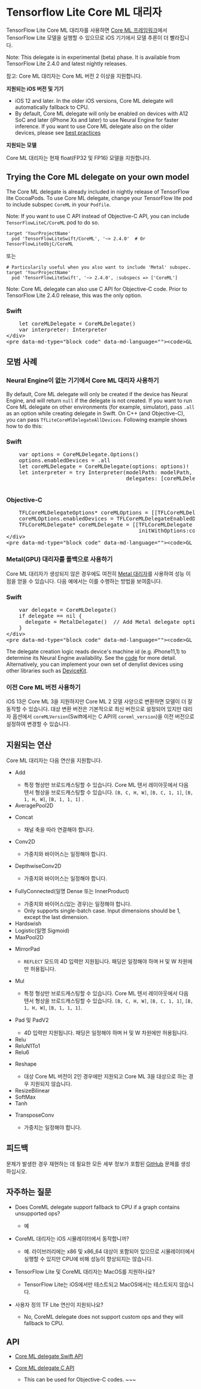 # Tensorflow Lite Core ML 대리자

TensorFlow Lite Core ML 대리자를 사용하면 [Core ML 프레임워크](https://developer.apple.com/documentation/coreml)에서 TensorFlow Lite 모델을 실행할 수 있으므로 iOS 기기에서 모델 추론이 더 빨라집니다.

Note: This delegate is in experimental (beta) phase. It is available from TensorFlow Lite 2.4.0 and latest nightly releases.

참고: Core ML 대리자는 Core ML 버전 2 이상을 지원합니다.

**지원되는 iOS 버전 및 기기**

- iOS 12 and later. In the older iOS versions, Core ML delegate will automatically fallback to CPU.
- By default, Core ML delegate will only be enabled on devices with A12 SoC and later (iPhone Xs and later) to use Neural Engine for faster inference. If you want to use Core ML delegate also on the older devices, please see [best practices](#best-practices)

**지원되는 모델**

Core ML 대리자는 현재 float(FP32 및 FP16) 모델을 지원합니다.

## Trying the Core ML delegate on your own model

The Core ML delegate is already included in nightly release of TensorFlow lite CocoaPods. To use Core ML delegate, change your TensorFlow lite pod to include subspec `CoreML` in your `Podfile`.

Note: If you want to use C API instead of Objective-C API, you can include `TensorFlowLiteC/CoreML` pod to do so.

```
target 'YourProjectName'
  pod 'TensorFlowLiteSwift/CoreML', '~> 2.4.0'  # Or TensorFlowLiteObjC/CoreML
```

또는

```
# Particularily useful when you also want to include 'Metal' subspec.
target 'YourProjectName'
  pod 'TensorFlowLiteSwift', '~> 2.4.0', :subspecs => ['CoreML']
```

Note: Core ML delegate can also use C API for Objective-C code. Prior to TensorFlow Lite 2.4.0 release, this was the only option.

<div>
  <devsite-selector>
    <section>
      <h3>Swift</h3>
      <p></p>
<pre class="prettyprint lang-swift">    let coreMLDelegate = CoreMLDelegate()
    var interpreter: Interpreter
&lt;/div&gt;
&lt;pre data-md-type="block_code" data-md-language=""&gt;&lt;code&gt;GL_CODE_5&lt;/code&gt;</pre>
<div data-md-type="block_html">
</div>
</section></devsite-selector>
</div>
<h2 data-md-type="header" data-md-header-level="2">모범 사례</h2>
<h3 data-md-type="header" data-md-header-level="3">Neural Engine이 없는 기기에서 Core ML 대리자 사용하기</h3>
<p data-md-type="paragraph">By default, Core ML delegate will only be created if the device has Neural Engine, and will return <code data-md-type="codespan">null</code> if the delegate is not created. If you want to run Core ML delegate on other environments (for example, simulator), pass <code data-md-type="codespan">.all</code> as an option while creating delegate in Swift. On C++ (and Objective-C), you can pass <code data-md-type="codespan">TfLiteCoreMlDelegateAllDevices</code>. Following example shows how to do this:</p>
<div data-md-type="block_html">
<div>
  <devsite-selector>
    <section>
      <h3> Swift</h3>
      <p></p>
<pre class="prettyprint lang-swift">    var options = CoreMLDelegate.Options()
    options.enabledDevices = .all
    let coreMLDelegate = CoreMLDelegate(options: options)!
    let interpreter = try Interpreter(modelPath: modelPath,
                                      delegates: [coreMLDelegate])
      </pre>
    </section>
    <section>
      <h3>Objective-C</h3>
      <p></p>
<pre class="prettyprint lang-objc">    TFLCoreMLDelegateOptions* coreMLOptions = [[TFLCoreMLDelegateOptions alloc] init];
    coreMLOptions.enabledDevices = TFLCoreMLDelegateEnabledDevicesAll;
    TFLCoreMLDelegate* coreMLDelegate = [[TFLCoreMLDelegate alloc]
                                          initWithOptions:coreMLOptions];
&lt;/div&gt;
&lt;pre data-md-type="block_code" data-md-language=""&gt;&lt;code&gt;GL_CODE_9&lt;/code&gt;</pre>
<div data-md-type="block_html">
</div>
</section></devsite-selector>
</div>
<h3 data-md-type="header" data-md-header-level="3">Metal(GPU) 대리자를 폴백으로 사용하기</h3>
<p data-md-type="paragraph">Core ML 대리자가 생성되지 않은 경우에도 여전히 <a href="https://www.tensorflow.org/lite/performance/gpu#ios" data-md-type="link">Metal 대리자</a>를 사용하여 성능 이점을 얻을 수 있습니다. 다음 예에서는 이를 수행하는 방법을 보여줍니다.</p>
<div data-md-type="block_html">
<div>
  <devsite-selector>
    <section>
      <h3>Swift</h3>
      <p></p>
<pre class="prettyprint lang-swift">    var delegate = CoreMLDelegate()
    if delegate == nil {
      delegate = MetalDelegate()  // Add Metal delegate options if necessary.
    }
&lt;/div&gt;
&lt;pre data-md-type="block_code" data-md-language=""&gt;&lt;code&gt;GL_CODE_10&lt;/code&gt;</pre>
<div data-md-type="block_html">
</div>
</section></devsite-selector>
</div>
<p data-md-type="paragraph">The delegate creation logic reads device's machine id (e.g. iPhone11,1) to determine its Neural Engine availability. See the <a href="https://github.com/tensorflow/tensorflow/blob/master/tensorflow/lite/delegates/coreml/coreml_delegate.mm" data-md-type="link">code</a> for more detail. Alternatively, you can implement your own set of denylist devices using other libraries such as <a href="https://github.com/devicekit/DeviceKit" data-md-type="link">DeviceKit</a>.</p>
<h3 data-md-type="header" data-md-header-level="3">이전 Core ML 버전 사용하기</h3>
<p data-md-type="paragraph">iOS 13은 Core ML 3을 지원하지만 Core ML 2 모델 사양으로 변환하면 모델이 더 잘 동작할 수 있습니다. 대상 변환 버전은 기본적으로 최신 버전으로 설정되어 있지만 대리자 옵션에서 <code data-md-type="codespan">coreMLVersion</code>(Swift에서는 C API의 <code data-md-type="codespan">coreml_version</code>)을 이전 버전으로 설정하여 변경할 수 있습니다.</p>
<h2 data-md-type="header" data-md-header-level="2">지원되는 연산</h2>
<p data-md-type="paragraph">Core ML 대리자는 다음 연산을 지원합니다.</p>
<ul data-md-type="list" data-md-list-type="unordered" data-md-list-tight="true">
<li data-md-type="list_item" data-md-list-type="unordered">
<p data-md-type="paragraph">Add</p>
<ul data-md-type="list" data-md-list-type="unordered" data-md-list-tight="true">
<li data-md-type="list_item" data-md-list-type="unordered">특정 형상만 브로드캐스팅할 수 있습니다. Core ML 텐서 레이아웃에서 다음 텐서 형상을 브로드캐스팅할 수 있습니다. <code data-md-type="codespan">[B, C, H, W]</code>, <code data-md-type="codespan">[B, C, 1, 1]</code>, <code data-md-type="codespan">[B, 1, H, W]</code>, <code data-md-type="codespan">[B, 1, 1, 1]</code> .</li>
</ul>
</li>
<li data-md-type="list_item" data-md-list-type="unordered">AveragePool2D</li>
<li data-md-type="list_item" data-md-list-type="unordered">
<p data-md-type="paragraph">Concat</p>
<ul data-md-type="list" data-md-list-type="unordered" data-md-list-tight="true">
<li data-md-type="list_item" data-md-list-type="unordered">채널 축을 따라 연결해야 합니다.</li>
</ul>
</li>
<li data-md-type="list_item" data-md-list-type="unordered">
<p data-md-type="paragraph">Conv2D</p>
<ul data-md-type="list" data-md-list-type="unordered" data-md-list-tight="true">
<li data-md-type="list_item" data-md-list-type="unordered">가중치와 바이어스는 일정해야 합니다.</li>
</ul>
</li>
<li data-md-type="list_item" data-md-list-type="unordered">
<p data-md-type="paragraph">DepthwiseConv2D</p>
<ul data-md-type="list" data-md-list-type="unordered" data-md-list-tight="true">
<li data-md-type="list_item" data-md-list-type="unordered">가중치와 바이어스는 일정해야 합니다.</li>
</ul>
</li>
<li data-md-type="list_item" data-md-list-type="unordered">
<p data-md-type="paragraph">FullyConnected(일명 Dense 또는 InnerProduct)</p>
<ul data-md-type="list" data-md-list-type="unordered" data-md-list-tight="true">
<li data-md-type="list_item" data-md-list-type="unordered">가중치와 바이어스(있는 경우)는 일정해야 합니다.</li>
<li data-md-type="list_item" data-md-list-type="unordered">Only supports single-batch case. Input dimensions should be 1, except the last dimension.</li>
</ul>
</li>
<li data-md-type="list_item" data-md-list-type="unordered">Hardswish</li>
<li data-md-type="list_item" data-md-list-type="unordered">Logistic(일명 Sigmoid)</li>
<li data-md-type="list_item" data-md-list-type="unordered">MaxPool2D</li>
<li data-md-type="list_item" data-md-list-type="unordered">
<p data-md-type="paragraph">MirrorPad</p>
<ul data-md-type="list" data-md-list-type="unordered" data-md-list-tight="true">
<li data-md-type="list_item" data-md-list-type="unordered">
<code data-md-type="codespan">REFLECT</code> 모드의 4D 입력만 지원됩니다. 패딩은 일정해야 하며 H 및 W 차원에만 허용됩니다.</li>
</ul>
</li>
<li data-md-type="list_item" data-md-list-type="unordered">
<p data-md-type="paragraph">Mul</p>
<ul data-md-type="list" data-md-list-type="unordered" data-md-list-tight="true">
<li data-md-type="list_item" data-md-list-type="unordered">특정 형상만 브로드캐스팅할 수 있습니다. Core ML 텐서 레이아웃에서 다음 텐서 형상을 브로드캐스팅할 수 있습니다. <code data-md-type="codespan">[B, C, H, W]</code>, <code data-md-type="codespan">[B, C, 1, 1]</code>, <code data-md-type="codespan">[B, 1, H, W]</code>, <code data-md-type="codespan">[B, 1, 1, 1]</code>.</li>
</ul>
</li>
<li data-md-type="list_item" data-md-list-type="unordered">
<p data-md-type="paragraph">Pad 및 PadV2</p>
<ul data-md-type="list" data-md-list-type="unordered" data-md-list-tight="true">
<li data-md-type="list_item" data-md-list-type="unordered">4D 입력만 지원됩니다. 패딩은 일정해야 하며 H 및 W 차원에만 허용됩니다.</li>
</ul>
</li>
<li data-md-type="list_item" data-md-list-type="unordered">Relu</li>
<li data-md-type="list_item" data-md-list-type="unordered">ReluN1To1</li>
<li data-md-type="list_item" data-md-list-type="unordered">Relu6</li>
<li data-md-type="list_item" data-md-list-type="unordered">
<p data-md-type="paragraph">Reshape</p>
<ul data-md-type="list" data-md-list-type="unordered" data-md-list-tight="true">
<li data-md-type="list_item" data-md-list-type="unordered">대상 Core ML 버전이 2인 경우에만 지원되고 Core ML 3을 대상으로 하는 경우 지원되지 않습니다.</li>
</ul>
</li>
<li data-md-type="list_item" data-md-list-type="unordered">ResizeBilinear</li>
<li data-md-type="list_item" data-md-list-type="unordered">SoftMax</li>
<li data-md-type="list_item" data-md-list-type="unordered">Tanh</li>
<li data-md-type="list_item" data-md-list-type="unordered">
<p data-md-type="paragraph">TransposeConv</p>
<ul data-md-type="list" data-md-list-type="unordered" data-md-list-tight="true">
<li data-md-type="list_item" data-md-list-type="unordered">가중치는 일정해야 합니다.</li>
</ul>
</li>
</ul>
<h2 data-md-type="header" data-md-header-level="2">피드백</h2>
<p data-md-type="paragraph">문제가 발생한 경우 재현하는 데 필요한 모든 세부 정보가 포함된 <a href="https://github.com/tensorflow/tensorflow/issues/new?template=50-other-issues.md" data-md-type="link">GitHub</a> 문제를 생성하십시오.</p>
<h2 data-md-type="header" data-md-header-level="2">자주하는 질문</h2>
<ul data-md-type="list" data-md-list-type="unordered" data-md-list-tight="true">
<li data-md-type="list_item" data-md-list-type="unordered">
<p data-md-type="paragraph">Does CoreML delegate support fallback to CPU if a graph contains unsupported ops?</p>
<ul data-md-type="list" data-md-list-type="unordered" data-md-list-tight="true">
<li data-md-type="list_item" data-md-list-type="unordered">예</li>
</ul>
</li>
<li data-md-type="list_item" data-md-list-type="unordered">
<p data-md-type="paragraph">CoreML 대리자는 iOS 시뮬레이터에서 동작합니까?</p>
<ul data-md-type="list" data-md-list-type="unordered" data-md-list-tight="true">
<li data-md-type="list_item" data-md-list-type="unordered">예. 라이브러리에는 x86 및 x86_64 대상이 포함되어 있으므로 시뮬레이터에서 실행할 수 있지만 CPU에 비해 성능이 향상되지는 않습니다.</li>
</ul>
</li>
<li data-md-type="list_item" data-md-list-type="unordered">
<p data-md-type="paragraph">TensorFlow Lite 및 CoreML 대리자는 MacOS를 지원하나요?</p>
<ul data-md-type="list" data-md-list-type="unordered" data-md-list-tight="true">
<li data-md-type="list_item" data-md-list-type="unordered">TensorFlow Lite는 iOS에서만 테스트되고 MacOS에서는 테스트되지 않습니다.</li>
</ul>
</li>
<li data-md-type="list_item" data-md-list-type="unordered">
<p data-md-type="paragraph">사용자 정의 TF Lite 연산이 지원되나요?</p>
<ul data-md-type="list" data-md-list-type="unordered" data-md-list-tight="true">
<li data-md-type="list_item" data-md-list-type="unordered">No, CoreML delegate does not support custom ops and they will fallback to CPU.</li>
</ul>
</li>
</ul>
<h2 data-md-type="header" data-md-header-level="2">API</h2>
<ul data-md-type="list" data-md-list-type="unordered" data-md-list-tight="true">
<li data-md-type="list_item" data-md-list-type="unordered"><a href="https://github.com/tensorflow/tensorflow/blob/master/tensorflow/lite/swift/Sources/CoreMLDelegate.swift" data-md-type="link">Core ML delegate Swift API</a></li>
<li data-md-type="list_item" data-md-list-type="unordered">
<p data-md-type="paragraph"><a href="https://github.com/tensorflow/tensorflow/blob/master/tensorflow/lite/delegates/coreml/coreml_delegate.h" data-md-type="link">Core ML delegate C API</a></p>
<ul data-md-type="list" data-md-list-type="unordered" data-md-list-tight="true">
<li data-md-type="list_item" data-md-list-type="unordered">This can be used for Objective-C codes. ~~~</li>
</ul>
</li>
</ul>
</div>
</div>
